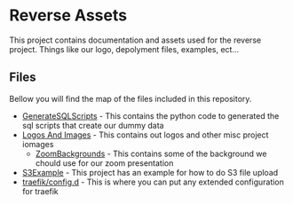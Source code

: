 # Reverse Assets

This project contains documentation and assets used for the reverse project. Things like our logo, depolyment files, examples, ect...

## Files

Bellow you will find the map of the files included in this repository.

 - [GenerateSQLScripts](https://github.com/Revature-Reverse/Assets/tree/master/GenerateSQLScripts) - This contains the python code to generated the sql scripts that create our dummy data
 - [Logos And Images](https://github.com/Revature-Reverse/Assets/tree/master/Logos%20And%20Images) - This contains out logos and other misc project iomages
    - [ZoomBackgrounds](https://github.com/Revature-Reverse/Assets/tree/master/Logos%20And%20Images/ZoomBackgrounds) - This contains some of the background we chould use for our zoom presentation
 - [S3Example](https://github.com/Revature-Reverse/Assets/tree/master/S3Example) - This project has an example for how to do S3 file upload
 - [traefik/config.d](https://github.com/Revature-Reverse/Assets/tree/master/traefik) - This is where you can put any extended configuration for traefik